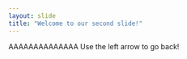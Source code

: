 ```yaml
---
layout: slide
title: "Welcome to our second slide!"
---
```

AAAAAAAAAAAAAA
Use the left arrow to go back!
